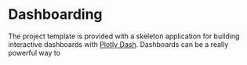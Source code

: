 # Dashboarding

The project template is provided with a skeleton application for building interactive dashboards with [Plotly Dash](https://dash.plotly.com/). Dashboards can be a really powerful way to 